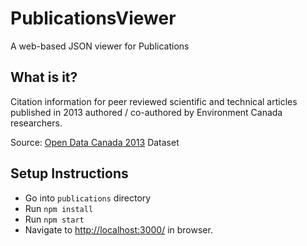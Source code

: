 # PublicationsViewer
A web-based JSON viewer for Publications

## What is it?

Citation information for peer reviewed scientific and technical articles published in 2013 authored / co-authored by
Environment Canada researchers.

Source: [Open Data Canada 2013](http://open.canada.ca/data/en/dataset/86e328e2-395a-46d0-9939-09287ef5d979) Dataset

## Setup Instructions

* Go into `publications` directory
* Run `npm install`
* Run `npm start`
* Navigate to [http://localhost:3000/](http://localhost:3000/) in browser.
